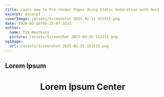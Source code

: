 ```yaml
---
title: Learn How to Pre-render Pages Using Static Generation with Next.js
excerpt: excerpt
coverImage: /assets/Screenshot 2025-02-15 151515.png
date: 2020-03-16T05:35:07.322Z
author:
  name: Tim Neutkens
  picture: /assets/Screenshot 2025-02-15 151515.png
ogImage:
  url: /assets/Screenshot 2025-02-15 151515.png
---
```

## Lorem Ipsum
<h1 style="text-align: center">Lorem Ipsum Center</h1>